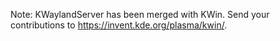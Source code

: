 Note: KWaylandServer has been merged with KWin. Send your contributions to https://invent.kde.org/plasma/kwin/.
